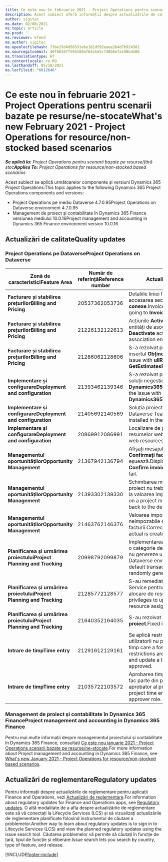 ```yaml
---
title: Ce este nou în februarie 2021 - Project Operations pentru scenarii bazate pe resurse/ne-stocate
description: Acest subiect oferă informații despre actualizările de calitate disponibile în lansarea din februarie 2021 a Project Operations pentru scenarii bazate pe resurse/ne-stocate.
author: sigitac
ms.date: 02/08/2021
ms.topic: article
ms.prod: ''
ms.reviewer: kfend
ms.author: sigitac
ms.openlocfilehash: 73be15d4d58531e6e181df92eaee2b4d7b924382
ms.sourcegitcommit: 40f68387f594180af64a5e5c748b6efa188bd300
ms.translationtype: HT
ms.contentlocale: ro-RO
ms.lasthandoff: 05/10/2021
ms.locfileid: "6012646"
---
```

# <a name="whats-new-february-2021---project-operations-for-resourcenon-stocked-based-scenarios"></a><span data-ttu-id="39a29-103">Ce este nou în februarie 2021 - Project Operations pentru scenarii bazate pe resurse/ne-stocate</span><span class="sxs-lookup"><span data-stu-id="39a29-103">What's new February 2021 - Project Operations for resource/non-stocked based scenarios</span></span>

<span data-ttu-id="39a29-104">_**Se aplică la:** Project Operations pentru scenarii bazate pe resurse/fără stoc_</span><span class="sxs-lookup"><span data-stu-id="39a29-104">_**Applies To:** Project Operations for resource/non-stocked based scenarios_</span></span>

<span data-ttu-id="39a29-105">Acest subiect se aplică următoarelor componente și versiuni Dynamics 365 Project Operations:</span><span class="sxs-lookup"><span data-stu-id="39a29-105">This topic applies to the following Dynamics 365 Project Operations components and versions:</span></span>

- <span data-ttu-id="39a29-106">Project Operations pe mediu Dataverse 4.7.0.95</span><span class="sxs-lookup"><span data-stu-id="39a29-106">Project Operations on Dataverse environment 4.7.0.95</span></span>
- <span data-ttu-id="39a29-107">Management de proiect și contabilitate în Dynamics 365 Finance versiunea mediului 10.0.16</span><span class="sxs-lookup"><span data-stu-id="39a29-107">Project management and accounting in Dynamics 365 Finance environment version 10.0.16</span></span> 

## <a name="quality-updates"></a><span data-ttu-id="39a29-108">Actualizări de calitate</span><span class="sxs-lookup"><span data-stu-id="39a29-108">Quality updates</span></span>

### <a name="project-operations-on-dataverse"></a><span data-ttu-id="39a29-109">Project Operations pe Dataverse</span><span class="sxs-lookup"><span data-stu-id="39a29-109">Project Operations on Dataverse</span></span>

| <span data-ttu-id="39a29-110">**Zonă de caracteristici**</span><span class="sxs-lookup"><span data-stu-id="39a29-110">**Feature Area**</span></span> | <span data-ttu-id="39a29-111">**Număr de referință**</span><span class="sxs-lookup"><span data-stu-id="39a29-111">**Reference number**</span></span> | <span data-ttu-id="39a29-112">**Actualizare de calitate**</span><span class="sxs-lookup"><span data-stu-id="39a29-112">**Quality update**</span></span> |
| --- | --- | --- |
| <span data-ttu-id="39a29-113">**Facturare și stabilirea prețurilor**</span><span class="sxs-lookup"><span data-stu-id="39a29-113">**Billing and Pricing**</span></span> | <span data-ttu-id="39a29-114">2053736</span><span class="sxs-lookup"><span data-stu-id="39a29-114">2053736</span></span> | <span data-ttu-id="39a29-115">Detaliile liniei facturii sunt acum accesibile prin accesarea secțiunii **Factură** > **Informații conexe**.</span><span class="sxs-lookup"><span data-stu-id="39a29-115">Invoice line details are now accessible by going to **Invoice** > **Related information**.</span></span> |
| <span data-ttu-id="39a29-116">**Facturare și stabilirea prețurilor**</span><span class="sxs-lookup"><span data-stu-id="39a29-116">**Billing and Pricing**</span></span> | <span data-ttu-id="39a29-117">2122613</span><span class="sxs-lookup"><span data-stu-id="39a29-117">2122613</span></span> | <span data-ttu-id="39a29-118">Acțiunile **Activați** și **Dezactivați** au fost eliminate din entități de asociere **Listă de prețuri**.</span><span class="sxs-lookup"><span data-stu-id="39a29-118">The **Activate** and **Deactivate** actions were removed from the **Price List** association entities.</span></span> |
| <span data-ttu-id="39a29-119">**Facturare și stabilirea prețurilor**</span><span class="sxs-lookup"><span data-stu-id="39a29-119">**Billing and Pricing**</span></span> | <span data-ttu-id="39a29-120">2128606</span><span class="sxs-lookup"><span data-stu-id="39a29-120">2128606</span></span> | <span data-ttu-id="39a29-121">S-a rezolvat problema cu **ullExcepțieReferință** în insertul **ObținețiEstimăriPentruProiect**.</span><span class="sxs-lookup"><span data-stu-id="39a29-121">Resolved the issue with **ullReferenceException** in the **GetEstimatesForProject** plug-in.</span></span> |
| <span data-ttu-id="39a29-122">**Implementare și configurare**</span><span class="sxs-lookup"><span data-stu-id="39a29-122">**Deployment and configuration**</span></span> | <span data-ttu-id="39a29-123">2139346</span><span class="sxs-lookup"><span data-stu-id="39a29-123">2139346</span></span> | <span data-ttu-id="39a29-124">S-a rezolvat problema cu proces de importare a unei soluții negestionate **Dynamics365ProjectOperationsDualWrite**.</span><span class="sxs-lookup"><span data-stu-id="39a29-124">Resolved the issue with importing unmanaged **Dynamics365ProjectOperationsDualWrite** solution.</span></span> |
| <span data-ttu-id="39a29-125">**Implementare și configurare**</span><span class="sxs-lookup"><span data-stu-id="39a29-125">**Deployment and configuration**</span></span> | <span data-ttu-id="39a29-126">2140569</span><span class="sxs-lookup"><span data-stu-id="39a29-126">2140569</span></span> | <span data-ttu-id="39a29-127">Soluția proiectului nu trebuie instalată în mediile Dataverse Teams.</span><span class="sxs-lookup"><span data-stu-id="39a29-127">Project solution must not be installed in the Dataverse Teams environments.</span></span> |
| <span data-ttu-id="39a29-128">**Implementare și configurare**</span><span class="sxs-lookup"><span data-stu-id="39a29-128">**Deployment and configuration**</span></span> | <span data-ttu-id="39a29-129">2086991</span><span class="sxs-lookup"><span data-stu-id="39a29-129">2086991</span></span> | <span data-ttu-id="39a29-130">Localizare de personalizare restricționată a resurselor web.</span><span class="sxs-lookup"><span data-stu-id="39a29-130">Restricted customizing localization of web resources.</span></span> |
| <span data-ttu-id="39a29-131">**Managementul oportunităților**</span><span class="sxs-lookup"><span data-stu-id="39a29-131">**Opportunity Management**</span></span> | <span data-ttu-id="39a29-132">2136794</span><span class="sxs-lookup"><span data-stu-id="39a29-132">2136794</span></span> | <span data-ttu-id="39a29-133">Afișați mesajul corect de eroare când procesele **Confirmați factura** sau **Marcați factura ca plătită** eșuează.</span><span class="sxs-lookup"><span data-stu-id="39a29-133">Display the correct error message when the **Confirm invoice** or **Mark invoice as paid** processes fail.</span></span> |
| <span data-ttu-id="39a29-134">**Managementul oportunităților**</span><span class="sxs-lookup"><span data-stu-id="39a29-134">**Opportunity Management**</span></span> | <span data-ttu-id="39a29-135">2139330</span><span class="sxs-lookup"><span data-stu-id="39a29-135">2139330</span></span> | <span data-ttu-id="39a29-136">Schimbarea managerului de proiect în cadrul unui proiect nu trebuie să reseteze compania deținătoare la valoarea implicită.</span><span class="sxs-lookup"><span data-stu-id="39a29-136">Changing the Project manager on a project must not reset the owning company back to the default value.</span></span> |
| <span data-ttu-id="39a29-137">**Managementul oportunităților**</span><span class="sxs-lookup"><span data-stu-id="39a29-137">**Opportunity Management**</span></span> | <span data-ttu-id="39a29-138">2146376</span><span class="sxs-lookup"><span data-stu-id="39a29-138">2146376</span></span> | <span data-ttu-id="39a29-139">Valoarea impozitului corectată la valorile reale neimpozabile este creată din confirmarea facturii.</span><span class="sxs-lookup"><span data-stu-id="39a29-139">Corrected tax amount in a non-chargeable actual is created from invoice confirmation.</span></span> |
| <span data-ttu-id="39a29-140">**Planificarea și urmărirea proiectului**</span><span class="sxs-lookup"><span data-stu-id="39a29-140">**Project Planning and Tracking**</span></span> | <span data-ttu-id="39a29-141">2099879</span><span class="sxs-lookup"><span data-stu-id="39a29-141">2099879</span></span> | <span data-ttu-id="39a29-142">Implementarea mediului Dataverse trebuie să creeze o categorie de tranzacții implicită cu un ID static și să nu genereze unul în mod aleatoriu per mediu.</span><span class="sxs-lookup"><span data-stu-id="39a29-142">The Dataverse environment deployment must create a default transaction category with a static ID and not randomly generate one per environment.</span></span> |
| <span data-ttu-id="39a29-143">**Planificarea și urmărirea proiectului**</span><span class="sxs-lookup"><span data-stu-id="39a29-143">**Project Planning and Tracking**</span></span> | <span data-ttu-id="39a29-144">2128577</span><span class="sxs-lookup"><span data-stu-id="39a29-144">2128577</span></span> | <span data-ttu-id="39a29-145">S-au remediat privilegiile utilizatorului pentru Project Service pentru a actualiza categoria de tranzacții la o alocare de resurse.</span><span class="sxs-lookup"><span data-stu-id="39a29-145">Fixed the Project service user privileges to update the transaction category on a resource assignment.</span></span> |
| <span data-ttu-id="39a29-146">**Planificarea și urmărirea proiectului**</span><span class="sxs-lookup"><span data-stu-id="39a29-146">**Project Planning and Tracking**</span></span> | <span data-ttu-id="39a29-147">2164035</span><span class="sxs-lookup"><span data-stu-id="39a29-147">2164035</span></span> | <span data-ttu-id="39a29-148">S-au rezolvat problemele cu funcția **Copiați proiect**.</span><span class="sxs-lookup"><span data-stu-id="39a29-148">Fixed issues with the **Copy Project** function.</span></span> |
| <span data-ttu-id="39a29-149">**Intrare de timp**</span><span class="sxs-lookup"><span data-stu-id="39a29-149">**Time entry**</span></span> | <span data-ttu-id="39a29-150">2129161</span><span class="sxs-lookup"><span data-stu-id="39a29-150">2129161</span></span> | <span data-ttu-id="39a29-151">Se aplică restricții mai stricte pentru a garanta că utilizatorii nu pot modifica și actualiza o intrare de timp care a fost trimisă sau aprobată.</span><span class="sxs-lookup"><span data-stu-id="39a29-151">Tighter restrictions are applied to ensure users can't change and update a time entry that has been submitted or approved.</span></span> |
| <span data-ttu-id="39a29-152">**Intrare de timp**</span><span class="sxs-lookup"><span data-stu-id="39a29-152">**Time entry**</span></span> | <span data-ttu-id="39a29-153">2103572</span><span class="sxs-lookup"><span data-stu-id="39a29-153">2103572</span></span> | <span data-ttu-id="39a29-154">Aprobarea timpului pentru intrările de timp care nu fac parte din proiect nu trebuie să caute rolul de aprobator al proiectului.</span><span class="sxs-lookup"><span data-stu-id="39a29-154">Time approval for non-project time entries must not be looking for project approver role.</span></span> |

### <a name="project-management-and-accounting-in-dynamics-365-finance"></a><span data-ttu-id="39a29-155">Management de proiect și contabilitate în Dynamics 365 Finance</span><span class="sxs-lookup"><span data-stu-id="39a29-155">Project management and accounting in Dynamics 365 Finance</span></span> 

<span data-ttu-id="39a29-156">Pentru mai multe informații despre managementul proiectului și contabilitate în Dynamics 365 Finance, consultați [Ce este nou ianuarie 2021 - Project Operations scenarii bazate pe resurse/ne-stocate](whats-new-jan-2021-resource-based.md).</span><span class="sxs-lookup"><span data-stu-id="39a29-156">For more information about Project management and accounting in Dynamics 365 Finance, see [What's new January 2021 - Project Operations for resource/non-stocked based scenarios](whats-new-jan-2021-resource-based.md).</span></span>


## <a name="regulatory-updates"></a><span data-ttu-id="39a29-157">Actualizări de reglementare</span><span class="sxs-lookup"><span data-stu-id="39a29-157">Regulatory updates</span></span>

<span data-ttu-id="39a29-158">Pentru informații despre actualizările de reglementare pentru aplicații Finance and Operations, vezi [Actualizări de reglementare](/dynamics365/finance/localizations/regulatory-updates).</span><span class="sxs-lookup"><span data-stu-id="39a29-158">For information about regulatory updates for Finance and Operations apps, see [Regulatory updates](/dynamics365/finance/localizations/regulatory-updates).</span></span> <span data-ttu-id="39a29-159">O altă modalitate de a afla despre actualizările de reglementare este să vă conectați la Lifecycle Services (LCS) și să vizualizați actualizările de reglementare planificate folosind instrumentul de căutare a problemelor.</span><span class="sxs-lookup"><span data-stu-id="39a29-159">Another way to learn about regulatory updates is to sign in to Lifecycle Services (LCS) and view the planned regulatory updates using the issue search tool.</span></span> <span data-ttu-id="39a29-160">Căutarea problemelor vă permite să căutați în funcție de țară, tipul de funcție și eliberare.</span><span class="sxs-lookup"><span data-stu-id="39a29-160">Issue search lets you search by country, type of feature, and release.</span></span>


[!INCLUDE[footer-include](../includes/footer-banner.md)]